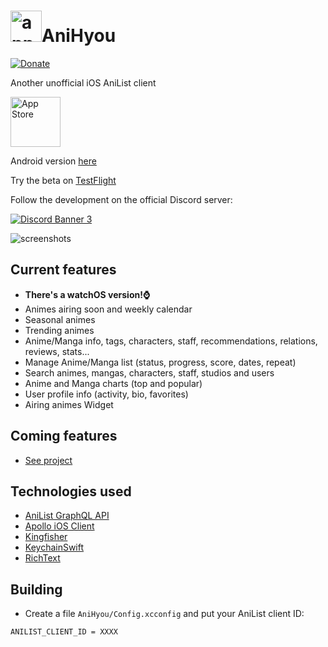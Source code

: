 # <img alt="app-icon" height="50" src="https://github.com/axiel7/AniHyou-android/blob/master/app/src/main/res/mipmap-hdpi/ic_launcher_round.webp"/>AniHyou

[![Donate](https://img.shields.io/badge/buy%20me%20a%20coffee-donate-yellow.svg)](https://ko-fi.com/axiel7)

Another unofficial iOS AniList client

[<img alt="App Store" height="80" src="https://github.com/axiel7/AniHyou/blob/main/AppStore-badge.png?raw=true"/>](https://apps.apple.com/us/app/anihyou/id1635777325)

Android version [here](https://github.com/axiel7/AniHyou-android)

Try the beta on [TestFlight](https://testflight.apple.com/join/Om3OIlKd)

Follow the development on the official Discord server:

[![Discord Banner 3](https://discordapp.com/api/guilds/741059285122940928/widget.png?style=banner2)](https://discord.gg/CTv3WdfxHh)

![screenshots](https://axiel7.github.io/assets/anihyou.58717379ec9cfda91ca1c970f44d2ce6.png)

## Current features
- **There's a watchOS version!⌚️**
- Animes airing soon and weekly calendar
- Seasonal animes
- Trending animes
- Anime/Manga info, tags, characters, staff, recommendations, relations, reviews, stats...
- Manage Anime/Manga list (status, progress, score, dates, repeat)
- Search animes, mangas, characters, staff, studios and users
- Anime and Manga charts (top and popular)
- User profile info (activity, bio, favorites)
- Airing animes Widget

## Coming features
- [See project](https://github.com/users/axiel7/projects/2/views/1)

## Technologies used
- [AniList GraphQL API](https://github.com/AniList/ApiV2-GraphQL-Docs)
- [Apollo iOS Client](https://github.com/apollographql/apollo-ios)
- [Kingfisher](https://github.com/onevcat/Kingfisher)
- [KeychainSwift](https://github.com/evgenyneu/keychain-swift)
- [RichText](https://github.com/NuPlay/RichText)

## Building
- Create a file `AniHyou/Config.xcconfig` and put your AniList client ID:
```
ANILIST_CLIENT_ID = XXXX
